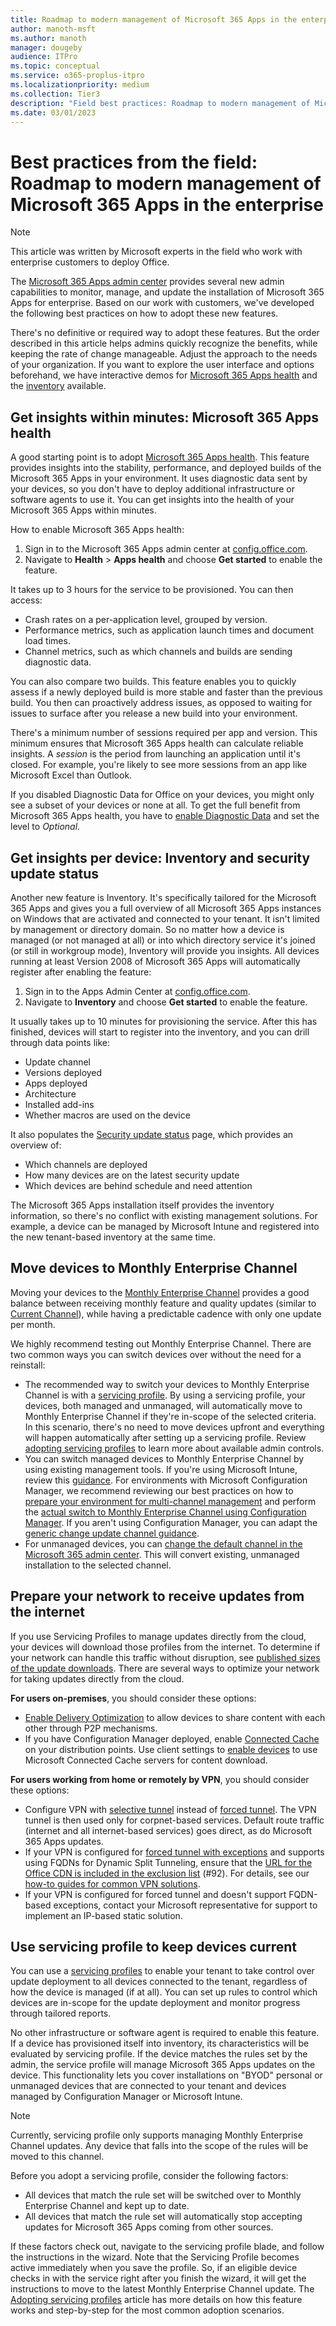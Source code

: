 ```yaml
---
title: Roadmap to modern management of Microsoft 365 Apps in the enterprise
author: manoth-msft
ms.author: manoth
manager: dougeby
audience: ITPro 
ms.topic: conceptual 
ms.service: o365-proplus-itpro
ms.localizationpriority: medium
ms.collection: Tier3
description: "Field best practices: Roadmap to modern management of Microsoft 365 Apps in the enterprise"
ms.date: 03/01/2023
---
```


# Best practices from the field: Roadmap to modern management of Microsoft 365 Apps in the enterprise

> [!NOTE]
> This article was written by Microsoft experts in the field who work with enterprise customers to deploy Office.

The [Microsoft 365 Apps admin center](https://config.office.com/) provides several new admin capabilities to monitor, manage, and update the installation of Microsoft 365 Apps for enterprise. Based on our work with customers, we've developed the following best practices on how to adopt these new features.

There's no definitive or required way to adopt these features. But the order described in this article helps admins quickly recognize the benefits, while keeping the rate of change manageable. Adjust the approach to the needs of your organization. If you want to explore the user interface and options beforehand, we have interactive demos for [Microsoft 365 Apps health](https://octe.azurewebsites.net/Microsoft/viewer/185/index.html#/1/0) and the [inventory](https://octe.azurewebsites.net/Microsoft/viewer/185/index.html#/2/0) available.

## Get insights within minutes: Microsoft 365 Apps health

A good starting point is to adopt [Microsoft 365 Apps health](../admincenter/microsoft-365-apps-health.md). This feature provides insights into the stability, performance, and deployed builds of the Microsoft 365 Apps in your environment. It uses diagnostic data sent by your devices, so you don't have to deploy additional infrastructure or software agents to use it. You can get insights into the health of your Microsoft 365 Apps within minutes.

How to enable Microsoft 365 Apps health:

1. Sign in to the Microsoft 365 Apps admin center at [config.office.com](https://config.office.com/).
2. Navigate to **Health** > **Apps health** and choose **Get started** to enable the feature.

It takes up to 3 hours for the service to be provisioned. You can then access:

- Crash rates on a per-application level, grouped by version.
- Performance metrics, such as application launch times and document load times.
- Channel metrics, such as which channels and builds are sending diagnostic data.

You can also compare two builds. This feature enables you to quickly assess if a newly deployed build is more stable and faster than the previous build. You then can proactively address issues, as opposed to waiting for issues to surface after you release a new build into your environment.

There's a minimum number of sessions required per app and version. This minimum ensures that Microsoft 365 Apps health can calculate reliable insights. A *session* is the period from launching an application until it's closed. For example, you're likely to see more sessions from an app like Microsoft Excel than Outlook.

If you disabled Diagnostic Data for Office on your devices, you might only see a subset of your devices or none at all. To get the full benefit from Microsoft 365 Apps health, you have to [enable Diagnostic Data](../privacy/manage-privacy-controls.md#policy-setting-for-diagnostic-data) and set the level to *Optional*.

## Get insights per device: Inventory and security update status

Another new feature is Inventory. It's specifically tailored for the Microsoft 365 Apps and gives you a full overview of all Microsoft 365 Apps instances on Windows that are activated and connected to your tenant. It isn't limited by management or directory domain. So no matter how a device is managed (or not managed at all) or into which directory service it's joined (or still in workgroup mode), Inventory will provide you insights. All devices running at least Version 2008 of Microsoft 365 Apps will automatically register after enabling the feature:

1. Sign in to the Apps Admin Center at [config.office.com](https://config.office.com/).
2. Navigate to **Inventory** and choose **Get started** to enable the feature.

It usually takes up to 10 minutes for provisioning the service. After this has finished, devices will start to register into the inventory, and you can drill through data points like:

- Update channel
- Versions deployed
- Apps deployed
- Architecture
- Installed add-ins
- Whether macros are used on the device

It also populates the [Security update status](../admincenter/security-update-status.md) page, which provides an overview of:
- Which channels are deployed
- How many devices are on the latest security update
- Which devices are behind schedule and need attention

The Microsoft 365 Apps installation itself provides the inventory information, so there's no conflict with existing management solutions. For example, a device can be managed by Microsoft Intune and registered into the new tenant-based inventory at the same time.

## Move devices to Monthly Enterprise Channel

Moving your devices to the [Monthly Enterprise Channel](../updates/overview-update-channels.md#monthly-enterprise-channel-overview) provides a good balance between receiving monthly feature and quality updates (similar to [Current Channel](../updates/overview-update-channels.md#current-channel-overview)), while having a predictable cadence with only one update per month.

We highly recommend testing out Monthly Enterprise Channel. There are two common ways you can switch devices over without the need for a reinstall:

- The recommended way to switch your devices to Monthly Enterprise Channel is with a [servicing profile](../admincenter/servicing-profile.md). By using a servicing profile, your devices, both managed and unmanaged, will automatically move to Monthly Enterprise Channel if they're in-scope of the selected criteria. In this scenario, there's no need to move devices upfront and everything will happen automatically after setting up a servicing profile. Review [adopting servicing profiles](adopt-servicing-profiles.md) to learn more about available admin controls.
- You can switch managed devices to Monthly Enterprise Channel by using existing management tools. If you're using Microsoft Intune, review this [guidance](../updates/change-update-channels.md#change-the-update-channel-with-microsoft-intune-administrative-templates). For environments with Microsoft Configuration Manager, we recommend reviewing our best practices on how to [prepare your environment for multi-channel management](build-dynamic-lean-configuration-manager.md) and perform the [actual switch to Monthly Enterprise Channel using Configuration Manager](switch-to-monthly-enterprise-channel.md). If you aren't using Configuration Manager, you can adapt the [generic change update channel guidance](../updates/change-update-channels.md).
- For unmanaged devices, you can [change the default channel in the Microsoft 365 admin center](../updates/overview-update-channels.md#microsoft-365-admin-center). This will convert existing, unmanaged installation to the selected channel.

## Prepare your network to receive updates from the internet

If you use Servicing Profiles to manage updates directly from the cloud, your devices will download those profiles from the internet. To determine if your network can handle this traffic without disruption, see [published sizes of the update downloads](/officeupdates/download-sizes-microsoft365-apps-updates). There are several ways to optimize your network for taking updates directly from the cloud.

**For users on-premises**, you should consider these options:

- [Enable Delivery Optimization](../delivery-optimization.md) to allow devices to share content with each other through P2P mechanisms.
- If you have Configuration Manager deployed, enable [Connected Cache](/mem/configmgr/core/plan-design/hierarchy/microsoft-connected-cache) on your distribution points. Use client settings to [enable devices](/mem/configmgr/core/plan-design/hierarchy/microsoft-connected-cache#enable-connected-cache) to use Microsoft Connected Cache servers for content download.

**For users working from home or remotely by VPN**, you should consider these options:

- Configure VPN with [selective tunnel](/microsoft-365/enterprise/microsoft-365-vpn-implement-split-tunnel#4-vpn-selective-tunnel) instead of [forced tunnel](/microsoft-365/enterprise/microsoft-365-vpn-implement-split-tunnel#1-vpn-forced-tunnel). The VPN tunnel is then used only for corpnet-based services. Default route traffic (internet and all internet-based services) goes direct, as do Microsoft 365 Apps updates.
- If your VPN is configured for [forced tunnel with exceptions](/microsoft-365/enterprise/microsoft-365-vpn-implement-split-tunnel#2-vpn-forced-tunnel-with-a-small-number-of-trusted-exceptions) and supports using FQDNs for Dynamic Split Tunneling, ensure that the [URL for the Office CDN is included in the exclusion list](/microsoft-365/enterprise/urls-and-ip-address-ranges#microsoft-365-common-and-office-online) (#92). For details, see our [how-to guides for common VPN solutions](/microsoft-365/enterprise/microsoft-365-vpn-implement-split-tunnel#howto-guides-for-common-vpn-platforms).
- If your VPN is configured for forced tunnel and doesn't support FQDN-based exceptions, contact your Microsoft representative for support to implement an IP-based static solution.

## Use servicing profile to keep devices current

You can use a [servicing profiles](../admincenter/servicing-profile.md) to enable your tenant to take control over update deployment to all devices connected to the tenant, regardless of how the device is managed (if at all). You can set up rules to control which devices are in-scope for the update deployment and monitor progress through tailored reports.

No other infrastructure or software agent is required to enable this feature. If a device has provisioned itself into inventory, its characteristics will be evaluated by servicing profile. If the device matches the rules set by the admin, the service profile will manage Microsoft 365 Apps updates on the device. This functionality lets you cover installations on "BYOD" personal or unmanaged devices that are connected to your tenant and devices managed by Configuration Manager or Microsoft Intune.

> [!Note]
> Currently, servicing profile only supports managing Monthly Enterprise Channel updates. Any device that falls into the scope of the rules will be moved to this channel.

Before you adopt a servicing profile, consider the following factors:

- All devices that match the rule set will be switched over to Monthly Enterprise Channel and kept up to date.
- All devices that match the rule set will automatically stop accepting updates for Microsoft 365 Apps coming from other sources.

If these factors check out, navigate to the servicing profile blade, and follow the instructions in the wizard. Note that the Servicing Profile becomes active immediately when you save the profile. So, if an eligible device checks in with the service right after you finish the wizard, it will get the instructions to move to the latest Monthly Enterprise Channel update. The [Adopting servicing profiles](adopt-servicing-profiles.md) article has more details on how this feature works and step-by-step for the most common adoption scenarios.
